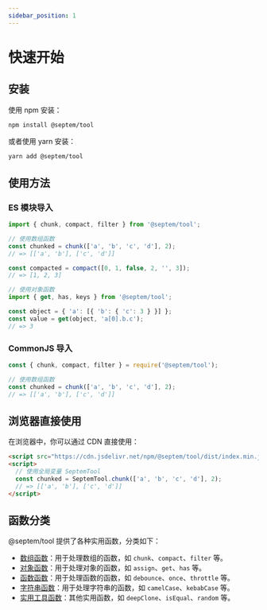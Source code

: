 ```yaml
---
sidebar_position: 1
---
```


# 快速开始

## 安装

使用 npm 安装：

```bash
npm install @septem/tool
```

或者使用 yarn 安装：

```bash
yarn add @septem/tool
```

## 使用方法

### ES 模块导入

```js
import { chunk, compact, filter } from '@septem/tool';

// 使用数组函数
const chunked = chunk(['a', 'b', 'c', 'd'], 2);
// => [['a', 'b'], ['c', 'd']]

const compacted = compact([0, 1, false, 2, '', 3]);
// => [1, 2, 3]

// 使用对象函数
import { get, has, keys } from '@septem/tool';

const object = { 'a': [{ 'b': { 'c': 3 } }] };
const value = get(object, 'a[0].b.c');
// => 3
```

### CommonJS 导入

```js
const { chunk, compact, filter } = require('@septem/tool');

// 使用数组函数
const chunked = chunk(['a', 'b', 'c', 'd'], 2);
// => [['a', 'b'], ['c', 'd']]
```

## 浏览器直接使用

在浏览器中，你可以通过 CDN 直接使用：

```html
<script src="https://cdn.jsdelivr.net/npm/@septem/tool/dist/index.min.js"></script>
<script>
  // 使用全局变量 SeptemTool
  const chunked = SeptemTool.chunk(['a', 'b', 'c', 'd'], 2);
  // => [['a', 'b'], ['c', 'd']]
</script>
```

## 函数分类

@septem/tool 提供了各种实用函数，分类如下：

- [数组函数](/docs/api/array)：用于处理数组的函数，如 `chunk`、`compact`、`filter` 等。
- [对象函数](/docs/api/object)：用于处理对象的函数，如 `assign`、`get`、`has` 等。
- [函数函数](/docs/api/function)：用于处理函数的函数，如 `debounce`、`once`、`throttle` 等。
- [字符串函数](/docs/api/string)：用于处理字符串的函数，如 `camelCase`、`kebabCase` 等。
- [实用工具函数](/docs/api/utility)：其他实用函数，如 `deepClone`、`isEqual`、`random` 等。 
